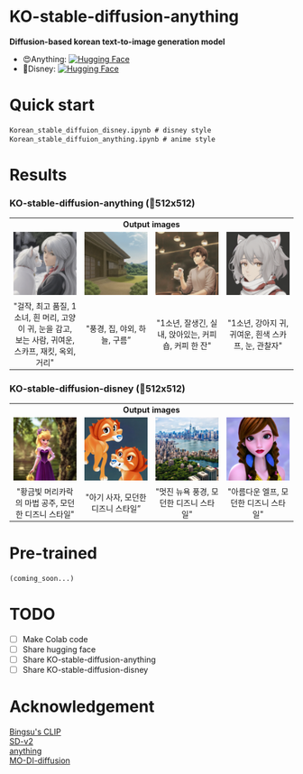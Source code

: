 # KO-stable-diffusion-anything
**Diffusion-based korean text-to-image generation model** 
- 😍Anything: [![Hugging Face](https://img.shields.io/badge/%F0%9F%A4%97%20Hugging%20Face-Spaces-blue)](https://huggingface.co/kyujinpy/korean-stable-diffusion-anything)  
- 🤩Disney: [![Hugging Face](https://img.shields.io/badge/%F0%9F%A4%97%20Hugging%20Face-Spaces-blue)](https://huggingface.co/kyujinpy/korean-stable-diffusion-disney)
  
# Quick start
```
Korean_stable_diffuion_disney.ipynb # disney style
Korean_stable_diffuion_anything.ipynb # anime style
```
  
# Results
### KO-stable-diffusion-anything (🧨512x512)
<table class="center">
<tr>
  <td style="text-align:center;" colspan="4"><b>Output images</b></td>
</tr>
<tr>
  <td><img src="./anything/image1.png"></td>
  <td><img src="./anything/image2.png"></td>
  <td><img src="./anything/image3.png"></td>              
  <td><img src="./anything/image4.png"></td>
</tr>
<tr>
  <td width=25% style="text-align:center;">"걸작, 최고 품질, 1소녀, 흰 머리, 고양이 귀, 눈을 감고, 보는 사람, 귀여운, 스카프, 재킷, 옥외, 거리"</td>
  <td width=25% style="text-align:center;">"풍경, 집, 야외, 하늘, 구름”</td>
  <td width=25% style="text-align:center;">"1소년, 잘생긴, 실내, 앉아있는, 커피 숍, 커피 한 잔"</td>
  <td width=25% style="text-align:center;">"1소년, 강아지 귀, 귀여운, 흰색 스카프, 눈, 관찰자"</td>
</tr>
</table>
  
### KO-stable-diffusion-disney (🧨512x512)
<table class="center">
<tr>
  <td style="text-align:center;" colspan="4"><b>Output images</b></td>
</tr>
<tr>
  <td><img src="./disney/image1.png"></td>
  <td><img src="./disney/image2.png"></td>
  <td><img src="./disney/image3.png"></td>              
  <td><img src="./disney/image4.png"></td>
</tr>
<tr>
  <td width=25% style="text-align:center;">"황금빛 머리카락의 마법 공주, 모던한 디즈니 스타일"</td>
  <td width=25% style="text-align:center;">"아기 사자, 모던한 디즈니 스타일”</td>
  <td width=25% style="text-align:center;">"멋진 뉴욕 풍경, 모던한 디즈니 스타일"</td>
  <td width=25% style="text-align:center;">"아름다운 엘프, 모던한 디즈니 스타일"</td>
</tr>
</table>

# Pre-trained
```
(coming_soon...)
```

# TODO
- [ ] Make Colab code
- [ ] Share hugging face
- [ ] Share KO-stable-diffusion-anything
- [ ] Share KO-stable-diffusion-disney

# Acknowledgement
[Bingsu's CLIP](https://huggingface.co/Bingsu/clip-vit-large-patch14-ko)   
[SD-v2](https://github.com/Stability-AI/stablediffusion)   
[anything](https://huggingface.co/xyn-ai/anything-v4.0)  
[MO-DI-diffusion](https://huggingface.co/nitrosocke/mo-di-diffusion)
